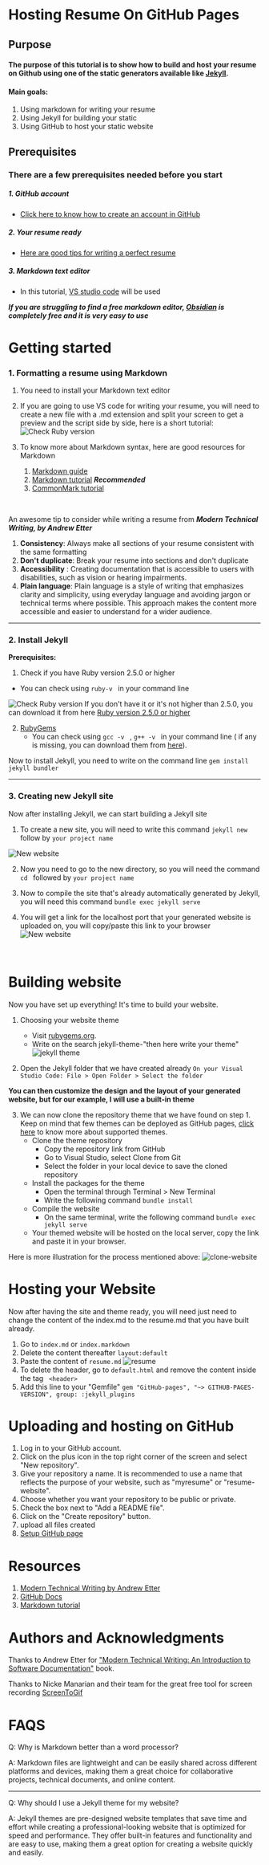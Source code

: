 # Hosting Resume On GitHub Pages


## Purpose

#### The purpose of this tutorial is to show how to build and host your resume on Github using one of the static generators available like [Jekyll](https://jekyllrb.com/).


#### Main goals:
1. Using markdown for writing your resume 
2.  Using Jekyll for building your static
3.  Using GitHub to host your static website

## Prerequisites

### There are a few prerequisites needed before you start 

##### 1.  GitHub account
   - [Click here to know how to create an account in GitHub](https://docs.github.com/en/get-started/signing-up-for-github/signing-up-for-a-new-github-account)

##### 2. Your resume ready 
   - [Here are good tips for writing a perfect resume](https://www.jobbank.gc.ca/findajob/resources/write-good-resume)

##### 3. Markdown text editor
 * In this tutorial, [VS studio code](https://code.visualstudio.com/) will be used

   
**_If you are struggling to find a free markdown editor,  [Obsidian](https://obsidian.md/) is completely free and it is very easy to use_**

# Getting started

### 1. Formatting a resume using Markdown
1. You need to install your Markdown text editor

2. If you are going to use VS code for writing your resume, you will need to create a new file with a .md extension and split your screen to get a preview and the script side by side, here is a short tutorial:
  ![Check Ruby version](create-resume.gif)

3. To know more about Markdown syntax, here are good resources for Markdown 
   1. [Markdown guide](https://www.markdownguide.org/)
   2. [Markdown tutorial](https://www.markdowntutorial.com/) **_Recommended_** 
   3. [CommonMark tutorial](https://commonmark.org/help/tutorial/) 

    &nbsp;

An awesome tip to consider while writing a resume from _**Modern Technical Writing, by Andrew Etter**_ 
1. **Consistency**: Always make all sections of your resume consistent with the same formatting
2. **Don't duplicate**: Break your resume into sections and don't duplicate
3. **Accessibility** : Creating documentation that is accessible to users with disabilities, such as vision or hearing impairments.
4. **Plain language**: Plain language is a style of writing that emphasizes clarity and simplicity, using everyday language and avoiding jargon or technical terms where possible. This approach makes the content more accessible and easier to understand for a wider audience.

---

### 2. Install Jekyll
**Prerequisites:**
1. Check if you have Ruby version 2.5.0 or higher
  - You can check using ```ruby-v ``` in your command line

  ![Check Ruby version](check-ruby-version.gif)
  If you don't have it or it's not higher than 2.5.0, you can download it from here [Ruby version 2.5.0 or higher](https://www.ruby-lang.org/en/downloads/)

2. [RubyGems](https://rubygems.org/pages/download)
   - You can check using ```gcc -v ``` ,  ```g++ -v ``` in your command line ( if any is missing, you can download them from [here](https://gcc.gnu.org/install/)).


Now to install Jekyll, you need to write on the command line ```gem install jekyll bundler ```


---

### 3. Creating new Jekyll site
Now after installing Jekyll, we can start building a Jekyll site

 1. To create a new site, you will need to write this command ```jekyll new ``` follow by ```your project name ```

  ![New website](building-site.gif)

  2. Now you need to go to the new directory, so you will need the command ```cd ``` followed by ```your project name ```
  3. Now to compile the site that's already automatically generated by Jekyll, you will need this command  ```bundle exec jekyll serve ```
  
  4. You will get a link for the localhost port that your generated website is uploaded on, you will copy/paste this link to your browser
    ![New website](host-server.gif)


&nbsp;

# Building website

Now you have set up everything! It's time to build your website.

1. Choosing your website theme 
   - Visit [rubygems.org](https://rubygems.org/).
   - Write on the search jekyll-theme-"then here write your theme"
   ![jekyll theme](jekyll-theme.gif)
   

2. Open the Jekyll folder that we have created already ``` On your Visual Studio Code: File > Open Folder > Select the folder  ``` 

**You can then customize the design and the layout of your generated website, but for our example, I will use a built-in theme**

3. We can now clone the repository theme that we have found on step 1. Keep on mind that few themes can be deployed as GitHub pages, [click here](https://pages.github.com/themes/) to know more about supported themes.
   - Clone the theme repository
      - Copy the repository link from GitHub
      - Go to Visual Studio, select Clone from Git
      - Select the folder in your local device to save the cloned repository
   - Install the packages for the theme
      - Open the terminal through Terminal > New Terminal
      -  Write the following command  ```bundle install```
   - Compile the website
     - On the same terminal, write the following command ```bundle exec jekyll serve```
   - Your themed website will be hosted on the local server, copy the link and paste it in your browser.


Here is more illustration for the process mentioned above:
   ![clone-website](clone.gif)

# Hosting your Website

Now after having the site and theme ready, you will need just need to change the content of the index.md to the resume.md that you have built already.

1. Go to ```index.md``` or ```index.markdown``` 
2. Delete the content thereafter ```layout:default```
3. Paste the content of ```resume.md```
   ![resume](resume.gif)
4. To delete the header, go to ```default.html``` and remove the content inside the tag ``` <header>``` 
5. Add this line to your "Gemfile" 
```gem "GitHub-pages", "~> GITHUB-PAGES-VERSION", group: :jekyll_plugins```



# Uploading and hosting  on GitHub
1. Log in to your GitHub account.
2. Click on the plus icon in the top right corner of the screen and select "New repository".
3. Give your repository a name. It is recommended to use a name that reflects the purpose of your website, such as "myresume" or "resume-website".
4. Choose whether you want your repository to be public or private.
5. Check the box next to "Add a README file".
6. Click on the "Create repository" button.
7. upload all files created
8. [Setup GitHub page](https://www.youtube.com/watch?v=QyFcl_Fba-k)


# Resources
1. [Modern Technical Writing by Andrew Etter ](https://www.amazon.ca/Modern-Technical-Writing-Introduction-Documentation-ebook/dp/B01A2QL9SS)
2. [GitHub Docs](https://docs.github.com/en/get-started/quickstart/hello-world)
3. [Markdown tutorial](https://www.markdowntutorial.com/)

# Authors and Acknowledgments
Thanks to Andrew Etter for ["Modern Technical Writing: An Introduction to Software Documentation"](https://www.amazon.ca/Modern-Technical-Writing-Introduction-Documentation-ebook/dp/B01A2QL9SS) book.

Thanks to Nicke Manarian and their team for the great free tool for screen recording [ScreenToGif](https://github.com/NickeManarin/ScreenToGif)

# FAQS
Q: Why is Markdown better than a word
processor?

A: Markdown files are lightweight and can be easily shared across different platforms and devices, making them a great choice for collaborative projects, technical documents, and online content.

---
Q: Why should I use a Jekyll theme for my website?

A: Jekyll themes are pre-designed website templates that save time and effort while creating a professional-looking website that is optimized for speed and performance. They offer built-in features and functionality and are easy to use, making them a great option for creating a website quickly and easily.



